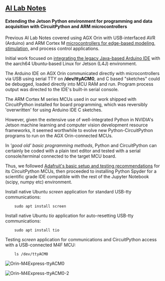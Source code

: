 ## <u>AI Lab Notes</u>

#### Extending the Jetson Python environment for programming and data acquisition with CircuitPython and ARM microcontrollers

Previous AI Lab Notes covered using AGX Orin with USB-interfaced AVR (Arduino) and ARM Cortex M [microcontrollers for edge-based modeling, stimulation,](https://github.com/rtrelease/Jetson-Symbolics/blob/main/M4_Controller-CorticalMicrocircuitLayout.md) and process control applications.

Initial work focused on [integrating the legacy Java-based Arduino IDE](https://github.com/rtrelease/Jetson-Symbolics/blob/main/Arduino2.md) with the aarch64 Ubuntu-based Linux for Jetson (L4J) environment.  

The Arduino IDE on AGX Orin communicated directly with microcontrollers via USB using serial TTY on **/dev/ttyACM0**, and C based "sketches" could be debugged, loaded directly into MCU RAM and run. Program process output was directed to the IDE's built-in serial console.

The ARM Cortex M series MCUs used in our work shipped with CircuitPython installed for board programming, which was reversibly 'overwritten' for using Arduino IDE C sketches.

However, given the extensive use of well-integrated Python in NVIDIA's Jetson machine learning and computer vision development resource frameworks, it seemed worthwhile to evolve new Python-CircuitPython programs to run on the AGX Orin-connected MCUs.

In *'good old' basic programming methods*, Python and CircuitPython can certainly be coded with a plain text editor and tested with a serial console/terminal connected to the target MCU board.  

Thus, we followed [Adafruit's basic setup and testing recommendations](https://learn.adafruit.com/welcome-to-circuitpython/advanced-serial-console-on-linux) for its CircuitPython MCUs, then proceeded to installing Python Spyder for a scientific grade IDE compatible with the rest of the Jupyter Notebook (scipy, numpy etc) environment.



Install native Ubuntu *screen* application for standard USB-tty communications:

		sudo apt install screen

Install native Ubuntu *tio* application for auto-resetting USB-tty communications:

		sudo apt install tio

Testing *screen* application for communications and CircuitPython access with a USB-connected M4F MCU:

		ls /dev/ttyACM0

![Orin-M4Express-ttyACM0](https://github.com/rtrelease/Jetson-Symbolics-Neuromorphics/assets/71346897/fcfa814c-4edf-4ed5-8ec4-06222ddb95ae)

![Orin-M4Express-ttyACM0-2](https://github.com/rtrelease/Jetson-Symbolics-Neuromorphics/assets/71346897/eb6c09e1-3e39-486a-83ae-b3218458583b)


